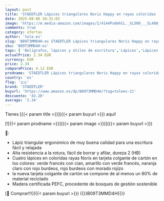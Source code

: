 ```yaml
---
layout: post
title: 'STAEDTLER Lápices triangulares Noris Happy en rayas coloridas  alta resistencia a la rotura  dureza HB  cuatro lápices en cartón colgante  118 BK4 HA'
date: 2025-08-06 10:31:03
image: 'https://m.media-amazon.com/images/I/4144Px0mhCL._SL500_._SL400_.jpg'
comments: true
category: ofertas
author: 'tole.es'
slug: 'B09T3MMD4H-es STAEDTLER Lápices triangulares Noris Happy en rayas...'
sku: 'B09T3MMD4H-es'
tags: [ 'Bolígrafos, lápices y útiles de escritura','Lápices','Lápices de madera','Oficina y papelería','lápices','staedtler','🇪🇸', ]
actualPrice: 2.34 EUR
currency: EUR
price: 2.34
comparePrice: 4.12 EUR
prodname: 'STAEDTLER Lápices triangulares Noris Happy en rayas coloridas  alta resistencia a la rotura  dureza HB  cuatro lápices en cartón colgante  118 BK4 HA'
country: 'es'
flag: '🇪🇸'
brand: 'STAEDTLER'
buyurl: 'https://www.amazon.es/dp/B09T3MMD4H/?tag=tolees-21'
descuento: '43.20'
average: '2.34'
---
```


Tienes [{{< param title >}}]({{< param buyurl >}}) aqui!

[![{{< param prodname >}}]({{< param image >}})]({{< param buyurl >}})

🔎:

- Lápiz triangular ergonómico de muy buena calidad para una escritura fácil y relajada
- Alta resistencia a la rotura, fácil de borrar y afilar, dureza 2 (HB)
- Cuatro lápices en coloridas rayas Noris en tarjeta colgante de cartón en los colores: verde francés con cian, amarillo con verde francés, naranja claro con rojo burdeos, rojo burdeos con morado rojizo
- la nueva tarjeta colgante de cartón se compone de al menos un 80% de material reciclado
- Madera certificada PEFC, procedente de bosques de gestión sostenible

[🛒 Comprar!!!]({{< param buyurl >}})
{{<world>}}B09T3MMD4H{{</world>}}
